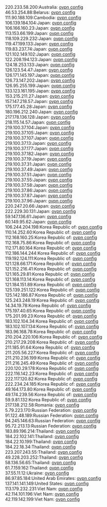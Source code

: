 220.233.58.200:Australia: [ovpn config](vpn/220_233_58_200.ovpn)  
46.53.254.88:Belarus: [ovpn config](vpn/46_53_254_88.ovpn)  
111.90.188.109:Cambodia: [ovpn config](vpn/111_90_188_109.ovpn)  
106.139.184.104:Japan: [ovpn config](vpn/106_139_184_104.ovpn)  
106.166.160.23:Japan: [ovpn config](vpn/106_166_160_23.ovpn)  
113.153.66.199:Japan: [ovpn config](vpn/113_153_66_199.ovpn)  
118.109.229.232:Japan: [ovpn config](vpn/118_109_229_232.ovpn)  
119.47.199.133:Japan: [ovpn config](vpn/119_47_199_133.ovpn)  
119.83.237.74:Japan: [ovpn config](vpn/119_83_237_74.ovpn)  
121.102.149.102:Japan: [ovpn config](vpn/121_102_149_102.ovpn)  
122.208.194.123:Japan: [ovpn config](vpn/122_208_194_123.ovpn)  
124.18.253.133:Japan: [ovpn config](vpn/124_18_253_133.ovpn)  
126.123.54.47:Japan: [ovpn config](vpn/126_123_54_47.ovpn)  
126.171.145.197:Japan: [ovpn config](vpn/126_171_145_197.ovpn)  
126.73.147.202:Japan: [ovpn config](vpn/126_73_147_202.ovpn)  
126.95.255.199:Japan: [ovpn config](vpn/126_95_255_199.ovpn)  
133.123.161.195:Japan: [ovpn config](vpn/133_123_161_195.ovpn)  
153.215.211.27:Japan: [ovpn config](vpn/153_215_211_27.ovpn)  
157.147.218.57:Japan: [ovpn config](vpn/157_147_218_57.ovpn)  
175.177.45.28:Japan: [ovpn config](vpn/175_177_45_28.ovpn)  
180.196.212.240:Japan: [ovpn config](vpn/180_196_212_240.ovpn)  
217.178.136.128:Japan: [ovpn config](vpn/217_178_136_128.ovpn)  
218.115.14.57:Japan: [ovpn config](vpn/218_115_14_57.ovpn)  
219.100.37.104:Japan: [ovpn config](vpn/219_100_37_104.ovpn)  
219.100.37.105:Japan: [ovpn config](vpn/219_100_37_105.ovpn)  
219.100.37.107:Japan: [ovpn config](vpn/219_100_37_107.ovpn)  
219.100.37.13:Japan: [ovpn config](vpn/219_100_37_13.ovpn)  
219.100.37.177:Japan: [ovpn config](vpn/219_100_37_177.ovpn)  
219.100.37.182:Japan: [ovpn config](vpn/219_100_37_182.ovpn)  
219.100.37.19:Japan: [ovpn config](vpn/219_100_37_19.ovpn)  
219.100.37.31:Japan: [ovpn config](vpn/219_100_37_31.ovpn)  
219.100.37.49:Japan: [ovpn config](vpn/219_100_37_49.ovpn)  
219.100.37.51:Japan: [ovpn config](vpn/219_100_37_51.ovpn)  
219.100.37.55:Japan: [ovpn config](vpn/219_100_37_55.ovpn)  
219.100.37.58:Japan: [ovpn config](vpn/219_100_37_58.ovpn)  
219.100.37.86:Japan: [ovpn config](vpn/219_100_37_86.ovpn)  
219.100.37.87:Japan: [ovpn config](vpn/219_100_37_87.ovpn)  
219.100.37.96:Japan: [ovpn config](vpn/219_100_37_96.ovpn)  
220.247.20.66:Japan: [ovpn config](vpn/220_247_20_66.ovpn)  
222.229.30.131:Japan: [ovpn config](vpn/222_229_30_131.ovpn)  
59.147.136.61:Japan: [ovpn config](vpn/59_147_136_61.ovpn)  
60.149.95.62:Japan: [ovpn config](vpn/60_149_95_62.ovpn)  
106.244.204.198:Korea Republic of: [ovpn config](vpn/106_244_204_198.ovpn)  
110.14.252.60:Korea Republic of: [ovpn config](vpn/110_14_252_60.ovpn)  
112.168.160.25:Korea Republic of: [ovpn config](vpn/112_168_160_25.ovpn)  
112.168.75.86:Korea Republic of: [ovpn config](vpn/112_168_75_86.ovpn)  
112.171.80.164:Korea Republic of: [ovpn config](vpn/112_171_80_164.ovpn)  
112.186.144.244:Korea Republic of: [ovpn config](vpn/112_186_144_244.ovpn)  
119.192.124.111:Korea Republic of: [ovpn config](vpn/119_192_124_111.ovpn)  
121.128.66.171:Korea Republic of: [ovpn config](vpn/121_128_66_171.ovpn)  
121.152.216.41:Korea Republic of: [ovpn config](vpn/121_152_216_41.ovpn)  
121.165.29.81:Korea Republic of: [ovpn config](vpn/121_165_29_81.ovpn)  
121.168.113.14:Korea Republic of: [ovpn config](vpn/121_168_113_14.ovpn)  
121.184.151.89:Korea Republic of: [ovpn config](vpn/121_184_151_89.ovpn)  
125.139.251.122:Korea Republic of: [ovpn config](vpn/125_139_251_122.ovpn)  
125.142.186.87:Korea Republic of: [ovpn config](vpn/125_142_186_87.ovpn)  
125.243.248.19:Korea Republic of: [ovpn config](vpn/125_243_248_19.ovpn)  
14.34.19.78:Korea Republic of: [ovpn config](vpn/14_34_19_78.ovpn)  
175.197.40.65:Korea Republic of: [ovpn config](vpn/175_197_40_65.ovpn)  
175.201.99.23:Korea Republic of: [ovpn config](vpn/175_201_99_23.ovpn)  
183.102.104.34:Korea Republic of: [ovpn config](vpn/183_102_104_34.ovpn)  
183.102.107.134:Korea Republic of: [ovpn config](vpn/183_102_107_134.ovpn)  
183.96.168.78:Korea Republic of: [ovpn config](vpn/183_96_168_78.ovpn)  
210.204.220.106:Korea Republic of: [ovpn config](vpn/210_204_220_106.ovpn)  
210.217.29.208:Korea Republic of: [ovpn config](vpn/210_217_29_208.ovpn)  
211.185.91.64:Korea Republic of: [ovpn config](vpn/211_185_91_64.ovpn)  
211.205.56.227:Korea Republic of: [ovpn config](vpn/211_205_56_227.ovpn)  
211.210.236.199:Korea Republic of: [ovpn config](vpn/211_210_236_199.ovpn)  
211.216.245.49:Korea Republic of: [ovpn config](vpn/211_216_245_49.ovpn)  
220.120.29.178:Korea Republic of: [ovpn config](vpn/220_120_29_178.ovpn)  
222.116.142.23:Korea Republic of: [ovpn config](vpn/222_116_142_23.ovpn)  
222.117.120.82:Korea Republic of: [ovpn config](vpn/222_117_120_82.ovpn)  
222.234.24.185:Korea Republic of: [ovpn config](vpn/222_234_24_185.ovpn)  
49.164.173.80:Korea Republic of: [ovpn config](vpn/49_164_173_80.ovpn)  
49.174.239.56:Korea Republic of: [ovpn config](vpn/49_174_239_56.ovpn)  
59.9.81.132:Korea Republic of: [ovpn config](vpn/59_9_81_132.ovpn)  
217.138.212.58:Romania: [ovpn config](vpn/217_138_212_58.ovpn)  
5.79.223.170:Russian Federation: [ovpn config](vpn/5_79_223_170.ovpn)  
91.122.48.189:Russian Federation: [ovpn config](vpn/91_122_48_189.ovpn)  
94.245.146.63:Russian Federation: [ovpn config](vpn/94_245_146_63.ovpn)  
95.72.213.13:Russian Federation: [ovpn config](vpn/95_72_213_13.ovpn)  
183.89.196.214:Thailand: [ovpn config](vpn/183_89_196_214.ovpn)  
184.22.102.141:Thailand: [ovpn config](vpn/184_22_102_141.ovpn)  
184.22.10.199:Thailand: [ovpn config](vpn/184_22_10_199.ovpn)  
184.22.18.34:Thailand: [ovpn config](vpn/184_22_18_34.ovpn)  
223.207.243.55:Thailand: [ovpn config](vpn/223_207_243_55.ovpn)  
49.228.203.252:Thailand: [ovpn config](vpn/49_228_203_252.ovpn)  
58.136.56.65:Thailand: [ovpn config](vpn/58_136_56_65.ovpn)  
61.7.159.162:Thailand: [ovpn config](vpn/61_7_159_162.ovpn)  
37.55.11.12:Ukraine: [ovpn config](vpn/37_55_11_12.ovpn)  
86.97.85.184:United Arab Emirates: [ovpn config](vpn/86_97_85_184.ovpn)  
137.141.141.149:United States: [ovpn config](vpn/137_141_141_149.ovpn)  
113.179.232.231:Viet Nam: [ovpn config](vpn/113_179_232_231.ovpn)  
42.114.101.196:Viet Nam: [ovpn config](vpn/42_114_101_196.ovpn)  
42.119.142.199:Viet Nam: [ovpn config](vpn/42_119_142_199.ovpn)  
